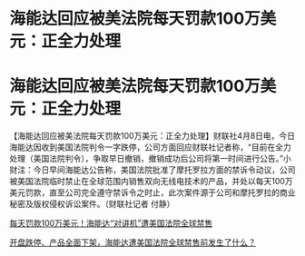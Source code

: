 # 海能达回应被美法院每天罚款100万美元：正全力处理

# 海能达回应被美法院每天罚款100万美元：正全力处理

【海能达回应被美法院每天罚款100万美元：正全力处理】财联社4月8日电，今日海能达因收到美国法院判令一字跌停，公司方面回应财联社记者称，“目前在全力处理（美国法院判令），争取早日撤销，撤销成功后公司将第一时间进行公告。”小财注：今日早间海能达公告称，美国法院批准了摩托罗拉方面的禁诉令动议，公司被美国法院临时禁止在全球范围内销售双向无线电技术的产品，并处以每天100万美元罚款，直至公司完全遵守禁诉令之时止，此次案件源于公司和摩托罗拉的商业秘密及版权侵权诉讼案件。（财联社记者
付静）

[每天罚款100万美元！海能达“对讲机”遭美国法院全球禁售](https://news.qq.com/rain/a/20240408A04V0500)

[开盘跌停、产品全面下架，海能达遭美国法院全球禁售前发生了什么？](https://news.qq.com/rain/a/20240408A03ZV600)

